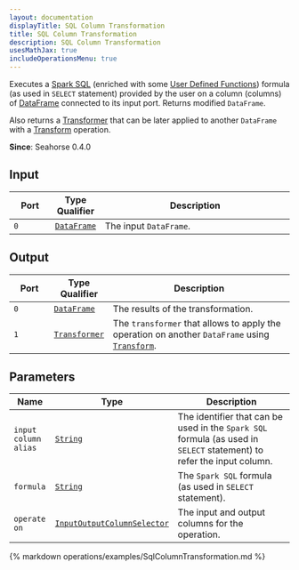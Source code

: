 ```yaml
---
layout: documentation
displayTitle: SQL Column Transformation
title: SQL Column Transformation
description: SQL Column Transformation
usesMathJax: true
includeOperationsMenu: true
---
```


Executes a
<a target="_blank" href="http://spark.apache.org/docs/{{ site.WORKFLOW_EXECUTOR_SPARK_VERSION }}/sql-programming-guide.html#sql">Spark SQL</a>
(enriched with some [User Defined Functions](../spark_sql_udf.html))
formula (as used in `SELECT` statement) provided by the user on a column (columns)
of [DataFrame](../classes/dataframe.html) connected to its input port.
Returns modified `DataFrame`.

Also returns a [Transformer](../classes/transformer.html) that can be later applied
to another `DataFrame` with a [Transform](transform.html) operation.

**Since**: Seahorse 0.4.0

## Input

<table>
<thead>
<tr>
<th style="width:15%">Port</th>
<th style="width:15%">Type Qualifier</th>
<th style="width:70%">Description</th>
</tr>
</thead>
<tbody>
<tr>
<td><code>0</code></td>
<td><code><a href="../classes/dataframe.html">DataFrame</a></code></td>
<td>The input <code>DataFrame</code>.</td>
</tr>
</tbody>
</table>

## Output

<table>
<thead>
<tr>
<th style="width:15%">Port</th>
<th style="width:15%">Type Qualifier</th>
<th style="width:70%">Description</th>
</tr>
</thead>
<tbody>
<tr>
<td><code>0</code></td><td>
<code><a href="../classes/dataframe.html">DataFrame</a></code></td>
<td>The results of the transformation.</td>
</tr>
<tr>
<td><code>1</code></td><td>
<code><a href="../classes/transformer.html">Transformer</a></code></td>
<td>The <code>transformer</code> that allows to apply the operation on another <code>DataFrame</code> using
<code><a href="transform.html">Transform</a></code>.</td>
</tr>
</tbody>
</table>

## Parameters

<table class="table">
<thead>
<tr>
<th style="width:15%">Name</th>
<th style="width:15%">Type</th>
<th style="width:70%">Description</th>
</tr>
</thead>
<tbody>
  <tr>
    <td><code>input column alias</code></td>
    <td><code><a href="../parameter_types.html#string">String</a></code></td>
    <td>The identifier that can be used in the <code>Spark SQL</code> formula
        (as used in <code>SELECT</code> statement) to refer the input column.</td>
  </tr>
  <tr>
    <td><code>formula</code></td>
    <td><code><a href="../parameter_types.html#string">String</a></code></td>
    <td>The <code>Spark SQL</code> formula (as used in <code>SELECT</code> statement).</td>
  </tr>
  <tr>
    <td><code>operate on</code></td>
    <td><code><a href="../parameter_types.html#input-output-column-selector">InputOutputColumnSelector</a></code></td>
    <td>The input and output columns for the operation.</td>
  </tr>
</tbody>
</table>

{% markdown operations/examples/SqlColumnTransformation.md %}
